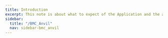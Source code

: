 ```yaml
---
title: Introduction
excerpt: This note is about what to expect of the Application and the accompanying articles
sidebar:
  title: "/BMC_Anvil"
  nav: sidebar-bmc_anvil
---
```


## 
